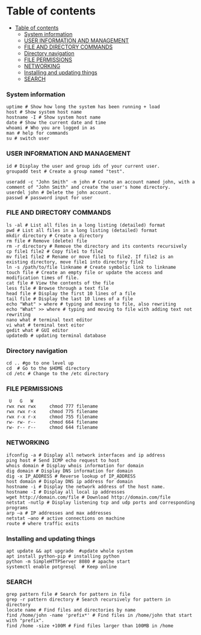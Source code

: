 # Table of contents

- [Table of contents](#table-of-contents)
    - [System information](#system-information)
    - [USER INFORMATION AND MANAGEMENT](#user-information-and-management)
    - [FILE AND DIRECTORY COMMANDS](#file-and-directory-commands)
    - [Directory navigation](#directory-navigation)
    - [FILE PERMISSIONS](#file-permissions)
    - [NETWORKING](#networking)
    - [Installing and updating things](#installing-and-updating-things)
    - [SEARCH](#search)

### System information

```shell
uptime # Show how long the system has been running + load
host # Show system host name
hostname -I # Show system host name
date # Show the current date and time
whoami # Who you are logged in as
man # help for commands
su # switch user 
``` 

### USER INFORMATION AND MANAGEMENT

```shell
id # Display the user and group ids of your current user.
groupadd test # Create a group named "test".

useradd -c "John Smith" -m john # Create an account named john, with a comment of "John Smith" and create the user's home directory.
userdel john # Delete the john account.
passwd # password input for user 
```
### FILE AND DIRECTORY COMMANDS

```shell
ls -al # List all files in a long listing (detailed) format
pwd # List all files in a long listing (detailed) format
mkdir directory # Create a directory
rm file # Remove (delete) file
rm -r directory # Remove the directory and its contents recursively
cp file1 file2 # Copy file1 to file2
mv file1 file2 # Rename or move file1 to file2. If file2 is an existing directory, move file1 into directory file2
ln -s /path/to/file linkname # Create symbolic link to linkname
touch file # Create an empty file or update the access and modification times of file.
cat file # View the contents of the file
less file # Browse through a text file
head file # Display the first 10 lines of a file
tail file # Display the last 10 lines of a file
echo "What" > where # typing and moving to file, also rewriting 
echo "What" >> where # typing and moving to file with adding text not rewriting
nano what # terminal text editor
vi what # terminal text eitor 
gedit what # GUI editor
updatedb # updating terminal database
```

### Directory navigation
```shell
cd .. #go to one level up
cd  # Go to the $HOME directory
cd /etc # Change to the /etc directory
```

###  FILE PERMISSIONS

```shell
 U   G   W
rwx rwx rwx     chmod 777 filename
rwx rwx r-x     chmod 775 filename
rwx r-x r-x     chmod 755 filename
rw- rw- r--     chmod 664 filename
rw- r-- r--     chmod 644 filename
```

### NETWORKING

```shell
ifconfig -a # Display all network interfaces and ip address
ping host # Send ICMP echo request to host
whois domain # Display whois information for domain
dig domain # Display DNS information for domain
dig -x IP_ADDRESS # Reverse lookup of IP_ADDRESS
host domain # Display DNS ip address for domain
hostname -i # Display the network address of the host name.
hostname -I # Display all local ip addresses
wget http://domain.com/file # Download http://domain.com/file
netstat -nutlp # Display listening tcp and udp ports and corresponding programs
arp –a # IP addresses and max addresses
netstat –ano # active connections on machine
route # where traffic exits
```

### Installing and updating things

```shell
apt update && apt upgrade  #update whole system
apt install python-pip # installing python
python -m SimpleHTTPServer 8080 # apache start
systemctl enable potgresql  # Keep online 
```

### SEARCH

```shell
grep pattern file # Search for pattern in file
grep -r pattern directory # Search recursively for pattern in directory
locate name # Find files and directories by name
find /home/john -name 'prefix*' # Find files in /home/john that start with "prefix".
find /home -size +100M # Find files larger than 100MB in /home
```


